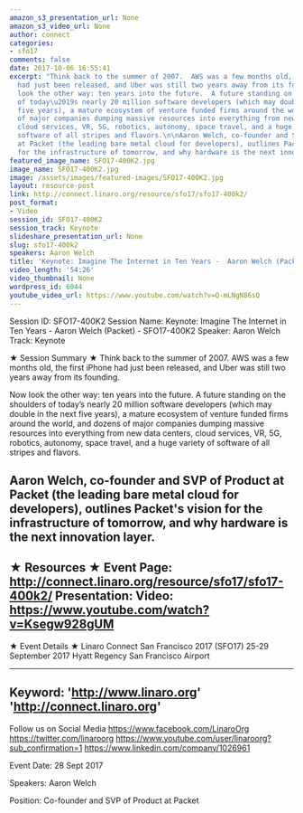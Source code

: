 ```yaml
---
amazon_s3_presentation_url: None
amazon_s3_video_url: None
author: connect
categories:
- sfo17
comments: false
date: 2017-10-06 16:55:41
excerpt: "Think back to the summer of 2007.  AWS was a few months old, the first iPhone
  had just been released, and Uber was still two years away from its founding. \n\nNow
  look the other way: ten years into the future.  A future standing on the shoulders
  of today\u2019s nearly 20 million software developers (which may double in the next
  five years), a mature ecosystem of venture funded firms around the world, and dozens
  of major companies dumping massive resources into everything from new data centers,
  cloud services, VR, 5G, robotics, autonomy, space travel, and a huge variety of
  software of all stripes and flavors.\n\nAaron Welch, co-founder and SVP of Product
  at Packet (the leading bare metal cloud for developers), outlines Packet's vision
  for the infrastructure of tomorrow, and why hardware is the next innovation layer."
featured_image_name: SFO17-400K2.jpg
image_name: SFO17-400K2.jpg
image: /assets/images/featured-images/SFO17-400K2.jpg
layout: resource-post
link: http://connect.linaro.org/resource/sfo17/sfo17-400k2/
post_format:
- Video
session_id: SFO17-400K2
session_track: Keynote
slideshare_presentation_url: None
slug: sfo17-400k2
speakers: Aaron Welch
title: 'Keynote: Imagine The Internet in Ten Years -  Aaron Welch (Packet)  - SFO17-400K2'
video_length: '54:26'
video_thumbnail: None
wordpress_id: 6044
youtube_video_url: https://www.youtube.com/watch?v=Q-mLNgN86sQ
---
```


Session ID: SFO17-400K2
Session Name: Keynote: Imagine The Internet in Ten Years - Aaron Welch (Packet) - SFO17-400K2
Speaker: Aaron Welch
Track: Keynote

★ Session Summary ★
Think back to the summer of 2007. AWS was a few months old, the first iPhone had just been released, and Uber was still two years away from its founding.

Now look the other way: ten years into the future. A future standing on the shoulders of today’s nearly 20 million software developers (which may double in the next five years), a mature ecosystem of venture funded firms around the world, and dozens of major companies dumping massive resources into everything from new data centers, cloud services, VR, 5G, robotics, autonomy, space travel, and a huge variety of software of all stripes and flavors.

Aaron Welch, co-founder and SVP of Product at Packet (the leading bare metal cloud for developers), outlines Packet's vision for the infrastructure of tomorrow, and why hardware is the next innovation layer.
---------------------------------------------------
★ Resources ★
Event Page: http://connect.linaro.org/resource/sfo17/sfo17-400k2/
Presentation:
Video: https://www.youtube.com/watch?v=Ksegw928gUM
---------------------------------------------------

★ Event Details ★
Linaro Connect San Francisco 2017 (SFO17)
25-29 September 2017
Hyatt Regency San Francisco Airport

---------------------------------------------------
Keyword:
'http://www.linaro.org'
'http://connect.linaro.org'
---------------------------------------------------
Follow us on Social Media
https://www.facebook.com/LinaroOrg
https://twitter.com/linaroorg
https://www.youtube.com/user/linaroorg?sub_confirmation=1
https://www.linkedin.com/company/1026961

Event Date: 28 Sept 2017

Speakers: Aaron Welch

Position: Co-founder and SVP of Product at Packet
